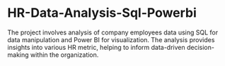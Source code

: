 # HR-Data-Analysis-Sql-Powerbi
The project involves analysis of company employees data using SQL for data manipulation and Power BI for visualization. The analysis provides insights into various HR metric, helping to inform data-driven decision-making within the organization.
